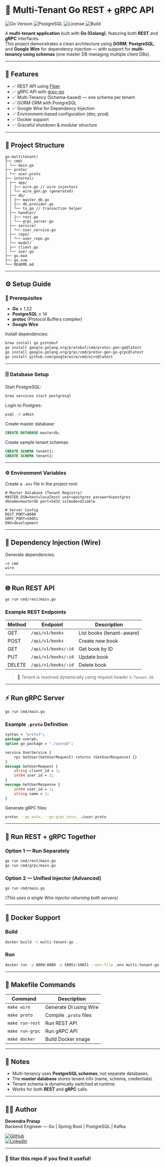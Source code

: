 # 🏧️ Multi-Tenant Go REST + gRPC API

![Go Version](https://img.shields.io/badge/Go-1.22%2B-00ADD8?logo=go)
![PostgreSQL](https://img.shields.io/badge/PostgreSQL-14%2B-336791?logo=postgresql)
![License](https://img.shields.io/badge/License-MIT-green.svg)
![Build](https://img.shields.io/badge/Build-Passing-brightgreen)

A **multi-tenant application** built with **Go (Golang)**, featuring both **REST** and **gRPC** interfaces.  
This project demonstrates a clean architecture using **GORM**, **PostgreSQL**, and **Google Wire** for dependency injection — with support for **multi-tenancy using schemas** (one master DB managing multiple client DBs).

---

## 🚀 Features

- ✅ REST API using [Fiber](https://github.com/gofiber/fiber)
- ✅ gRPC API with [grpc-go](https://github.com/grpc/grpc-go)
- ✅ Multi-Tenancy (Schema-based) — one schema per tenant
- ✅ GORM ORM with PostgreSQL
- ✅ Google Wire for Dependency Injection
- ✅ Environment-based configuration (dev, prod)
- ✅ Docker support
- ✅ Graceful shutdown & modular structure

---

## 🧩 Project Structure

```
go-multitenant/
├── cmd/
│ └── main.go
├── proto/
│ └── user.proto
├── internal/
│ ├── app/
│ │ ├── wire.go // wire injectors
│ │ └── wire_gen.go (generated)
│ ├── db/
│ │ ├── master_db.go
│ │ ├── db_provider.go
│ │ └── tx.go // transaction helper
│ ├── handler/
│ │ ├── rest.go
│ │ └── grpc_server.go
│ ├── service/
│ │ └── user_service.go
│ ├── repo/
│ │ └── user_repo.go
│ └── model/
│ ├── client.go
│ └── user.go
├── go.mod
├── go.sum
└── README.md
```

---

## ⚙️ Setup Guide

### 🧪 Prerequisites

- **Go** ≥ 1.22  
- **PostgreSQL** ≥ 14  
- **protoc** (Protocol Buffers compiler)  
- **Google Wire**  

Install dependencies:

```bash
brew install go protobuf
go install google.golang.org/protobuf/cmd/protoc-gen-go@latest
go install google.golang.org/grpc/cmd/protoc-gen-go-grpc@latest
go install github.com/google/wire/cmd/wire@latest
```

---

### 🗄️ Database Setup

Start PostgreSQL:
```bash
brew services start postgresql
```

Login to Postgres:
```bash
psql -U admin
```

Create master database:
```sql
CREATE DATABASE masterdb;
```

Create sample tenant schemas:
```sql
CREATE SCHEMA tenant1;
CREATE SCHEMA tenant2;
```

---

### ⚙️ Environment Variables

Create a `.env` file in the project root:

```env
# Master Database (Tenant Registry)
MASTER_DSN=host=localhost user=postgres password=postgres dbname=masterdb port=5432 sslmode=disable

# Server Config
REST_PORT=8080
GRPC_PORT=50051
ENV=development
```

---

## 🧠 Dependency Injection (Wire)

Generate dependencies:
```bash
cd cmd
wire
```

---

## 🌐 Run REST API

```bash
go run cmd/rest/main.go
```

### Example REST Endpoints

| Method | Endpoint | Description |
|--------|-----------|-------------|
| GET | `/api/v1/books` | List books (tenant-aware) |
| POST | `/api/v1/books` | Create new book |
| GET | `/api/v1/books/:id` | Get book by ID |
| PUT | `/api/v1/books/:id` | Update book |
| DELETE | `/api/v1/books/:id` | Delete book |

> 🧩 Tenant is resolved dynamically using request header `X-Tenant-ID`.

---

## ⚡ Run gRPC Server

```bash
go run cmd/main.go
```

### Example `.proto` Definition

```protobuf
syntax = "proto3";
package userpb;
option go_package = "./userpb";

service UserService {
    rpc GetUser(GetUserRequest) returns (GetUserResponse) {}
}
message GetUserRequest {
    string client_id = 1;
    int64 user_id = 2;
}
message GetUserResponse {
    int64 user_id = 1;
    string name = 2;
}
```

Generate gRPC files:
```bash
protoc --go_out=. --go-grpc_out=. ./user.proto
```

---

## 🥪 Run REST + gRPC Together

### Option 1 — Run Separately
```bash
go run cmd/rest/main.go
go run cmd/grpc/main.go
```

### Option 2 — Unified Injector (Advanced)
```bash
go run cmd/main.go
```

*(This uses a single Wire injector returning both servers)*

---

## 🐳 Docker Support

### Build
```bash
docker build -t multi-tenant-go .
```

### Run
```bash
docker run -p 8080:8080 -p 50051:50051 --env-file .env multi-tenant-go
```

---

## 🧰 Makefile Commands

| Command | Description |
|----------|-------------|
| `make wire` | Generate DI using Wire |
| `make proto` | Compile `.proto` files |
| `make run-rest` | Run REST API |
| `make run-grpc` | Run gRPC API |
| `make docker` | Build Docker image |

---

## 📖 Notes

- Multi-tenancy uses **PostgreSQL schemas**, not separate databases.  
- The **master database** stores tenant info (name, schema, credentials).  
- Tenant schema is dynamically switched at runtime.  
- Works for both **REST** and **gRPC** calls.  

---

## 👨‍💻 Author

**Devendra Pratap**  
Backend Engineer — Go | Spring Boot | PostgreSQL | Kafka  

[![GitHub](https://img.shields.io/badge/GitHub-DevendraPratap-black?logo=github)](https://github.com/devendrapratap307/)  
[![LinkedIn](https://img.shields.io/badge/LinkedIn-DevendraPratap-blue?logo=linkedin)](https://linkedin.com/in/devendrapratap307/)  

---



### 🌟 Star this repo if you find it useful!